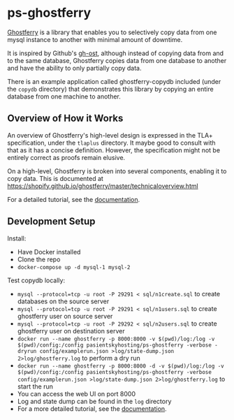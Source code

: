 # ps-ghostferry
[Ghostferry](https://github.com/Shopify/ghostferry) is a library that enables you to selectively copy data from one mysql instance to another with minimal amount of downtime.

It is inspired by Github's [gh-ost](https://github.com/github/gh-ost),
although instead of copying data from and to the same database, Ghostferry
copies data from one database to another and have the ability to only
partially copy data.

There is an example application called ghostferry-copydb included (under the
`copydb` directory) that demonstrates this library by copying an entire
database from one machine to another.


Overview of How it Works
------------------------

An overview of Ghostferry's high-level design is expressed in the TLA+
specification, under the `tlaplus` directory. It maybe good to consult with
that as it has a concise definition. However, the specification might not be
entirely correct as proofs remain elusive.

On a high-level, Ghostferry is broken into several components, enabling it to
copy data. This is documented at
https://shopify.github.io/ghostferry/master/technicaloverview.html

For a detailed tutorial, see the [documentation](https://shopify.github.io/ghostferry).

Development Setup
-----------------

Install:

- Have Docker installed
- Clone the repo
- `docker-compose up -d mysql-1 mysql-2`


Test copydb locally:
- `mysql --protocol=tcp -u root -P 29291 < sql/n1create.sql` to create databases on the source server
- `mysql --protocol=tcp -u root -P 29291 < sql/n1users.sql` to create ghostferry user on source server
- `mysql --protocol=tcp -u root -P 29292 < sql/n2users.sql` to create ghostferry user on destination server
- `docker run --name ghostferry -p 8000:8000 -v $(pwd)/log:/log -v $(pwd)/config:/config pasientskyhosting/ps-ghostferry -verbose -dryrun config/examplerun.json >log/state-dump.json 2>log/ghostferry.log` to perform a dry run
- `docker run --name ghostferry -p 8000:8000 -d -v $(pwd)/log:/log -v $(pwd)/config:/config pasientskyhosting/ps-ghostferry -verbose config/examplerun.json >log/state-dump.json 2>log/ghostferry.log` to start the run
- You can access the web UI on port 8000
- Log and state dump can be found in the `log` directory
- For a more detailed tutorial, see the
  [documentation](https://shopify.github.io/ghostferry).
